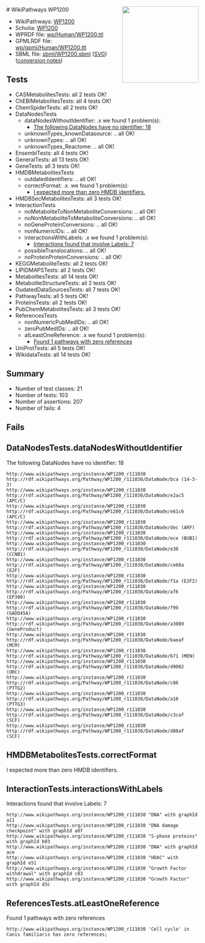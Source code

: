 <img style="float: right; width: 200px" src="../logo.png" />
# WikiPathways WP1200

* WikiPathways: [WP1200](https://identifiers.org/wikipathways:WP1200)
* Scholia: [WP1200](https://scholia.toolforge.org/wikipathways/WP1200)
* WPRDF file: [wp/Human/WP1200.ttl](../wp/Human/WP1200.ttl)
* GPMLRDF file: [wp/gpml/Human/WP1200.ttl](../wp/gpml/Human/WP1200.ttl)
* SBML file: [sbml/WP1200.sbml](../sbml/WP1200.sbml) ([SVG](../sbml/WP1200.svg)) ([conversion notes](../sbml/WP1200.txt))

## Tests
* CASMetabolitesTests: all 2 tests OK!
* ChEBIMetabolitesTests: all 4 tests OK!
* ChemSpiderTests: all 2 tests OK!
* DataNodesTests
    * dataNodesWithoutIdentifier: .x we found 1 problem(s):
        * [The following DataNodes have no identifier: 18](#8792c498)
    * unknownTypes_knownDatasource: .. all OK!
    * unknownTypes: .. all OK!
    * unknownTypes_Reactome: .. all OK!
* EnsemblTests: all 4 tests OK!
* GeneralTests: all 13 tests OK!
* GeneTests: all 3 tests OK!
* HMDBMetabolitesTests
    * outdatedIdentifiers: .. all OK!
    * correctFormat: .x. we found 1 problem(s):
        * [I expected more than zero HMDB identifiers.](#ad154c1e)
* HMDBSecMetabolitesTests: all 3 tests OK!
* InteractionTests
    * noMetaboliteToNonMetaboliteConversions: .. all OK!
    * noNonMetaboliteToMetaboliteConversions: .. all OK!
    * noGeneProteinConversions: .. all OK!
    * nonNumericIDs: .. all OK!
    * interactionsWithLabels: .x we found 1 problem(s):
        * [Interactions found that involve Labels: 7](#630d267e)
    * possibleTranslocations: .. all OK!
    * noProteinProteinConversions: .. all OK!
* KEGGMetaboliteTests: all 2 tests OK!
* LIPIDMAPSTests: all 2 tests OK!
* MetabolitesTests: all 14 tests OK!
* MetaboliteStructureTests: all 2 tests OK!
* OudatedDataSourcesTests: all 7 tests OK!
* PathwayTests: all 5 tests OK!
* ProteinsTests: all 2 tests OK!
* PubChemMetabolitesTests: all 3 tests OK!
* ReferencesTests
    * nonNumericPubMedIDs: .. all OK!
    * zeroPubMedIDs: .. all OK!
    * atLeastOneReference: .x we found 1 problem(s):
        * [Found 1 pathways with zero references](#35eb778e)
* UniProtTests: all 5 tests OK!
* WikidataTests: all 14 tests OK!


## Summary

* Number of test classes: 21
* Number of tests: 103
* Number of assertions: 207
* Number of fails: 4

## Fails

<a name="8792c498" />

## DataNodesTests.dataNodesWithoutIdentifier

The following DataNodes have no identifier: 18
```
http://www.wikipathways.org/instance/WP1200_r111030 http://rdf.wikipathways.org/Pathway/WP1200_r111030/DataNode/bca (14-3-3)
http://www.wikipathways.org/instance/WP1200_r111030 http://rdf.wikipathways.org/Pathway/WP1200_r111030/DataNode/e2ac5 (APC/C)
http://www.wikipathways.org/instance/WP1200_r111030 http://rdf.wikipathways.org/Pathway/WP1200_r111030/DataNode/e61c6 (APC/C)
http://www.wikipathways.org/instance/WP1200_r111030 http://rdf.wikipathways.org/Pathway/WP1200_r111030/DataNode/dec (ARF)
http://www.wikipathways.org/instance/WP1200_r111030 http://rdf.wikipathways.org/Pathway/WP1200_r111030/DataNode/ece (BUB1)
http://www.wikipathways.org/instance/WP1200_r111030 http://rdf.wikipathways.org/Pathway/WP1200_r111030/DataNode/e30 (CCNB1)
http://www.wikipathways.org/instance/WP1200_r111030 http://rdf.wikipathways.org/Pathway/WP1200_r111030/DataNode/ce68a (E2F)
http://www.wikipathways.org/instance/WP1200_r111030 http://rdf.wikipathways.org/Pathway/WP1200_r111030/DataNode/f1a (E2F2)
http://www.wikipathways.org/instance/WP1200_r111030 http://rdf.wikipathways.org/Pathway/WP1200_r111030/DataNode/af6 (EP300)
http://www.wikipathways.org/instance/WP1200_r111030 http://rdf.wikipathways.org/Pathway/WP1200_r111030/DataNode/f99 (GADD45A)
http://www.wikipathways.org/instance/WP1200_r111030 http://rdf.wikipathways.org/Pathway/WP1200_r111030/DataNode/a3089 (GeneProduct)
http://www.wikipathways.org/instance/WP1200_r111030 http://rdf.wikipathways.org/Pathway/WP1200_r111030/DataNode/baeaf (MCM)
http://www.wikipathways.org/instance/WP1200_r111030 http://rdf.wikipathways.org/Pathway/WP1200_r111030/DataNode/b71 (MEN)
http://www.wikipathways.org/instance/WP1200_r111030 http://rdf.wikipathways.org/Pathway/WP1200_r111030/DataNode/d9002 (ORC)
http://www.wikipathways.org/instance/WP1200_r111030 http://rdf.wikipathways.org/Pathway/WP1200_r111030/DataNode/c86 (PTTG2)
http://www.wikipathways.org/instance/WP1200_r111030 http://rdf.wikipathways.org/Pathway/WP1200_r111030/DataNode/a10 (PTTG3)
http://www.wikipathways.org/instance/WP1200_r111030 http://rdf.wikipathways.org/Pathway/WP1200_r111030/DataNode/c3caf (SCF)
http://www.wikipathways.org/instance/WP1200_r111030 http://rdf.wikipathways.org/Pathway/WP1200_r111030/DataNode/d80af (SCF)
```

<a name="ad154c1e" />

## HMDBMetabolitesTests.correctFormat

I expected more than zero HMDB identifiers.
<a name="630d267e" />

## InteractionTests.interactionsWithLabels

Interactions found that involve Labels: 7
```
http://www.wikipathways.org/instance/WP1200_r111030 "DNA" with graphId a11
http://www.wikipathways.org/instance/WP1200_r111030 "DNA damage checkpoint" with graphId a0f
http://www.wikipathways.org/instance/WP1200_r111030 "S-phase proteins" with graphId b03
http://www.wikipathways.org/instance/WP1200_r111030 "DNA" with graphId ace
http://www.wikipathways.org/instance/WP1200_r111030 "HDAC" with graphId e51
http://www.wikipathways.org/instance/WP1200_r111030 "Growth Factor 
withdrawal" with graphId c83
http://www.wikipathways.org/instance/WP1200_r111030 "Growth Factor" with graphId d3c
```

<a name="35eb778e" />

## ReferencesTests.atLeastOneReference

Found 1 pathways with zero references
```
http://www.wikipathways.org/instance/WP1200_r111030 'Cell cycle' in Canis familiaris has zero references; 
```


